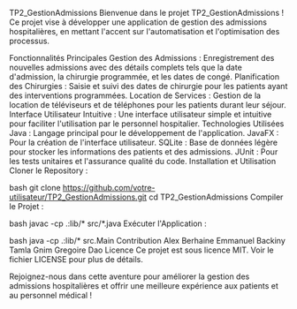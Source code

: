 TP2_GestionAdmissions
Bienvenue dans le projet TP2_GestionAdmissions ! Ce projet vise à développer une application de gestion des admissions hospitalières, en mettant l'accent sur l'automatisation et l'optimisation des processus.

Fonctionnalités Principales
Gestion des Admissions : Enregistrement des nouvelles admissions avec des détails complets tels que la date d'admission, la chirurgie programmée, et les dates de congé.
Planification des Chirurgies : Saisie et suivi des dates de chirurgie pour les patients ayant des interventions programmées.
Location de Services : Gestion de la location de téléviseurs et de téléphones pour les patients durant leur séjour.
Interface Utilisateur Intuitive : Une interface utilisateur simple et intuitive pour faciliter l'utilisation par le personnel hospitalier.
Technologies Utilisées
Java : Langage principal pour le développement de l'application.
JavaFX : Pour la création de l'interface utilisateur.
SQLite : Base de données légère pour stocker les informations des patients et des admissions.
JUnit : Pour les tests unitaires et l'assurance qualité du code.
Installation et Utilisation
Cloner le Repository :

bash
git clone https://github.com/votre-utilisateur/TP2_GestionAdmissions.git
cd TP2_GestionAdmissions
Compiler le Projet :

bash
javac -cp .:lib/* src/*.java
Exécuter l'Application :

bash
java -cp .:lib/* src.Main
Contribution
Alex Berhaine
Emmanuel Backiny Tamla
Gnim Gregoire Dao
Licence
Ce projet est sous licence MIT. Voir le fichier LICENSE pour plus de détails.

Rejoignez-nous dans cette aventure pour améliorer la gestion des admissions hospitalières et offrir une meilleure expérience aux patients et au personnel médical !
